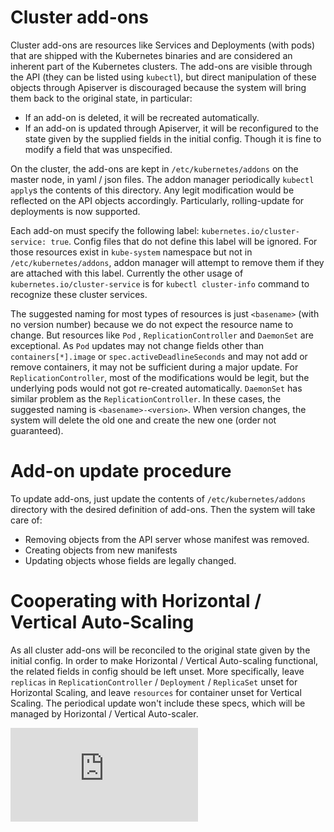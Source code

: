 # Cluster add-ons

Cluster add-ons are resources like Services and Deployments (with pods) that are
shipped with the Kubernetes binaries and are considered an inherent part of the
Kubernetes clusters. The add-ons are visible through the API (they can be listed using
`kubectl`), but direct manipulation of these objects through Apiserver is discouraged
because the system will bring them back to the original state, in particular:
- If an add-on is deleted, it will be recreated automatically.
- If an add-on is updated through Apiserver, it will be reconfigured to the state given by
the supplied fields in the initial config. Though it is fine to modify a field that was
unspecified.

On the cluster, the add-ons are kept in `/etc/kubernetes/addons` on the master node, in
yaml / json files. The addon manager periodically `kubectl apply`s the contents of this
directory. Any legit modification would be reflected on the API objects accordingly.
Particularly, rolling-update for deployments is now supported.

Each add-on must specify the following label: `kubernetes.io/cluster-service: true`.
Config files that do not define this label will be ignored. For those resources
exist in `kube-system` namespace but not in `/etc/kubernetes/addons`, addon manager
will attempt to remove them if they are attached with this label. Currently the other
usage of `kubernetes.io/cluster-service` is for `kubectl cluster-info` command to recognize
these cluster services.

The suggested naming for most types of resources is just `<basename>` (with no version
number) because we do not expect the resource name to change. But resources like `Pod`
, `ReplicationController` and `DaemonSet` are exceptional. As `Pod` updates may not change
fields other than `containers[*].image` or `spec.activeDeadlineSeconds` and may not add or
remove containers, it may not be sufficient during a major update. For `ReplicationController`,
most of the modifications would be legit, but the underlying pods would not got re-created
automatically. `DaemonSet` has similar problem as the `ReplicationController`. In these
cases, the suggested naming is `<basename>-<version>`. When version changes, the system will
delete the old one and create the new one (order not guaranteed).

# Add-on update procedure

To update add-ons, just update the contents of `/etc/kubernetes/addons`
directory with the desired definition of add-ons. Then the system will take care
of:

- Removing objects from the API server whose manifest was removed.
- Creating objects from new manifests
- Updating objects whose fields are legally changed.

# Cooperating with Horizontal / Vertical Auto-Scaling

As all cluster add-ons will be reconciled to the original state given by the initial config.
In order to make Horizontal / Vertical Auto-scaling functional, the related fields in config should
be left unset. More specifically, leave `replicas` in `ReplicationController` / `Deployment`
/ `ReplicaSet` unset for Horizontal Scaling, and leave `resources` for container unset for Vertical
Scaling. The periodical update won't include these specs, which will be managed by Horizontal / Vertical
 Auto-scaler.

[![Analytics](https://kubernetes-site.appspot.com/UA-36037335-10/GitHub/cluster/addons/README.md?pixel)]()
